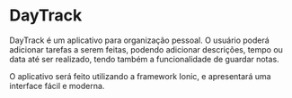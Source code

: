 # DayTrack

DayTrack é um aplicativo para organização pessoal. O usuário poderá adicionar tarefas a serem feitas, podendo adicionar descrições, tempo ou data até ser realizado, tendo também a funcionalidade de guardar notas.

O aplicativo será feito utilizando a framework Ionic, e apresentará uma interface fácil e moderna.
